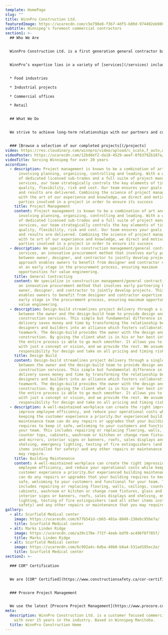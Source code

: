 ```yaml
---
template: HomePage
slug: ""
title: WinnPro Construction Ltd.
featuredImage: https://ucarecdn.com/c5e798e8-f3b7-4df5-b89d-974402eb980c/
subtitle: Winnipeg's foremost commercial contractors
section1: >-
  ## Who We Are


  WinnPro Construction Ltd. is a first generation general contractor based in Winnipeg, Manitoba. We have local management, labor expertise and we have a pool of qualified subcontractors who are able to meet our specific commercial construction requirements.


  WinnPro’s expertise lies in a variety of [services](/services) including general contracting; project management, and design build. We have completed projects in multiple sectors of the commercial world including:


  * Food industries

  * Industrial projects

  * Commercial offices

  * Retail


  ## What We Do


  We strive to achieve long-term relationships with our partners and customers. We recognize the value of experience, hard work, and standing by your word; listening to your needs to understand your specifications and create the space you want.


  ### [Browse a selection of our completed projects](/projects)
video: https://res.cloudinary.com/winnpro/video/upload/c_scale,f_auto,w_1000/v1603233732/Pages/winnpro-cover-video.mov
videoPoster: https://ucarecdn.com/12bddef2-da18-4529-aeef-8f63792b187a/
videoTitle: Serving Winnipeg for over 20 years
accordion:
  - description: Project management is known to be a combination of art and science;
      involving planning, organizing, controlling and leading. With a wide range
      of dedicated licensed sub-trades and a full suite of project management
      services, our team strategically controls the key elements of time,
      quality, flexibility, risk and cost. Our team ensures your goals are met
      and results are delivered. Combining the science of project management
      with the art of our experience and knowledge, we direct and motivate all
      parties involved in a project in order to ensure its success
    title: Project Management
    content: Project management is known to be a combination of art and science;
      involving planning, organizing, controlling and leading. With a wide range
      of dedicated licensed sub-trades and a full suite of project management
      services, our team strategically controls the key elements of time,
      quality, flexibility, risk and cost. Our team ensures your goals are met
      and results are delivered. Combining the science of project management
      with te art of our experience and knowledge, we direct and motivate all
      parties involved in a project in order to ensure its success
  - description: We specialize in construction management/general contracting
      services, an innovative procurement method that involves early partnering
      between owner, designer, and contractor to jointly develop projects. This
      approach enables owners to benefit from designer and contractor expertise
      at an early stage in the procurement process, ensuring maximum
      opportunities for value engineering.
    title: General Contracting
    content: We specialize in construction management/general contracting services,
      an innovative procurement method that involves early partnering between
      owner, designer, and contractor to jointly develop projects. This approach
      enables owners to benefit from designer and contractor expertise at an
      early stage in the procurement process, ensuring maximum opportunities for
      value engineering.
  - description: Design-build streamlines project delivery through a single contract
      between the owner and the design-build team to provide design and
      construction services. This simple but fundamental difference in project
      delivery saves money and time by transforming the relationship between
      designers and builders into an alliance which fosters collaboration and
      teamwork. The design-build provides the owner with the design and
      construction. By giving the client what is in his or her best interest,
      the entire process is able to go much smoother. It allows you to start
      with just a concept or vision, and we provide the rest. We assume
      responsibility for design and take on all pricing and timing risk.
    title: Design Build
    content: Design-build streamlines project delivery through a single contract
      between the owner and the design-build team to provide design and
      construction services. This simple but fundamental difference in project
      delivery saves money and time by transforming the relationship between
      designers and builders into an alliance which fosters collaboration and
      teamwork. The design-build provides the owner with the design and
      construction. By giving the client what is in his or her best interest,
      the entire process is able to go much smoother. It allows you to start
      with just a concept or vision, and we provide the rest. We assume
      responsibility for design and take on all pricing and timing risk.
  - description: A well-maintained workplace can create the right impression,
      improve employee efficiency, and reduce your operational costs while
      keeping the customer experience a priority.Our experienced building
      maintenance team can do any repairs or upgrades that your building
      requires to keep it safe, welcoming to your customers and functional for
      your team. This includes repairing or replacing flooring, walls, ceilings,
      counter tops, cabinets, washroom or kitchen or change room fixtures, glass
      and mirrors, interior signs or banners, roofs, sales displays and
      shelving, emergency lighting, testing of fire extinguishers (and all other
      items installed for safety) and any other repairs or maintenance that you
      may require.
    title: Building Maintenance
    content: A well-maintained workplace can create the right impression, improve
      employee efficiency, and reduce your operational costs while keeping the
      customer experience a priority.Our experienced building maintenance team
      can do any repairs or upgrades that your building requires to keep it
      safe, welcoming to your customers and functional for your team. This
      includes repairing or replacing flooring, walls, ceilings, counter tops,
      cabinets, washroom or kitchen or change room fixtures, glass and mirrors,
      interior signs or banners, roofs, sales displays and shelving, emergency
      lighting, testing of fire extinguishers (and all other items installed for
      safety) and any other repairs or maintenance that you may require.
gallery:
  - alt: Scurfield Medical center
    image: https://ucarecdn.com/677b541d-cb65-401e-8049-238ebc95be7a/
    title: Scurfield Medical center
  - alt: Marks Linden Ridge
    image: https://ucarecdn.com/a39c178e-772f-4eeb-bdf0-ac496f8f785f/
    title: Marks Linden Ridge
  - alt: Scurfield Medical center
    image: https://ucarecdn.com/6c992a4c-6dba-40b0-b8a4-531ad195ec2e/
    title: Scurfield Medical center
section2: >-
  
  ### COR™ Certification


  We are [COR™ Certified](https://www.constructionsafety.ca/cor-certified-companies/).


  ### Procore Project Management


  We use the latest [Procore Project Management](https://www.procore.com/) systems for all projects – big and small – in our ongoing effort to streamline operations and maintain efficiencies across the board.
meta:
  description: WinnPro Construction Ltd. is a customer focused commercial builder
    with over 15 years in the industry. Based in Winnipeg Manitoba.
  title: WinnPro Construction Home
---
```

